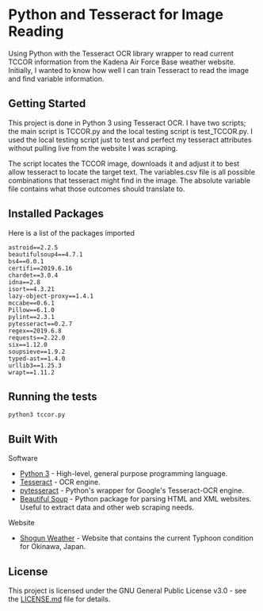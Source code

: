 # Python and Tesseract for Image Reading

Using Python with the Tesseract OCR library wrapper to read current TCCOR information from the Kadena Air Force Base weather website. Initially, I wanted to know how well I can train Tesseract to read the image and find variable information.

## Getting Started

This project is done in Python 3 using Tesseract OCR. I have two scripts; the main script is TCCOR.py and the local testing script is test_TCCOR.py. I used the local testing script just to test and perfect my tesseract attributes without pulling live from the website I was scraping.

The script locates the TCCOR image, downloads it and adjust it to best allow tesseract to locate the target text. The variables.csv file is all possible combinations that tesseract might find in the image. The absolute variable file contains what those outcomes should translate to.

## Installed Packages

Here is a list of the packages imported

```
astroid==2.2.5
beautifulsoup4==4.7.1
bs4==0.0.1
certifi==2019.6.16
chardet==3.0.4
idna==2.8
isort==4.3.21
lazy-object-proxy==1.4.1
mccabe==0.6.1
Pillow==6.1.0
pylint==2.3.1
pytesseract==0.2.7
regex==2019.6.8
requests==2.22.0
six==1.12.0
soupsieve==1.9.2
typed-ast==1.4.0
urllib3==1.25.3
wrapt==1.11.2
```

## Running the tests


```
python3 tccor.py
```

## Built With

Software

* [Python 3](https://www.python.org/) - High-level, general purpose programming language.
* [Tesseract](https://github.com/tesseract-ocr/tesseract) - OCR engine.
* [pytesseract](https://pypi.org/project/pytesseract/) - Python's wrapper for Google's Tesseract-OCR engine.
* [Beautiful Soup](https://www.crummy.com/software/BeautifulSoup/) - Python package for parsing HTML and XML websites. Useful to extract data and other web scraping needs.

Website

* [Shogun Weather](https://www.kadena.af.mil/Agencies/Local-Weather/) - Website that contains the current Typhoon condition for Okinawa, Japan.

## License

This project is licensed under the GNU General Public License v3.0 - see the [LICENSE.md](LICENSE.md) file for details.